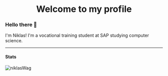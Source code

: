 <h1 align="center">Welcome to my profile</h1>
<h3 align="left">Hello there 👋</h3>
<p align="left">I'm Niklas! I'm a vocational training student at SAP studying computer science.</p>

---

#### Stats
<div>
  <img align="center" src="https://github-readme-stats.vercel.app/api?username=niklasWag&show_icons=true&theme=chartreuse-dark&locale=en&count_private=true" alt="niklasWag" />   
  <!--<img align="center" src="https://github-readme-stats.vercel.app/api/top-langs/?username=niklasWag&layout=compact&theme=chartreuse-dark" alt="niklasWag" />-->
</div>





<!--
**Niklas227/Niklas227** is a ✨ _special_ ✨ repository because its `README.md` (this file) appears on your GitHub profile.

Here are some ideas to get you started:

- 🔭 I’m currently working on ...
- 🌱 I’m currently learning ...
- 👯 I’m looking to collaborate on ...
- 🤔 I’m looking for help with ...
- 💬 Ask me about ...
- 📫 How to reach me: ...
- 😄 Pronouns: ...
- ⚡ Fun fact: ...
-->
